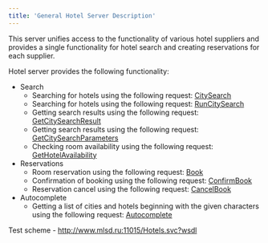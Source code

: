```yaml
---
title: 'General Hotel Server Description'
---
```


This server unifies access to the functionality of various hotel suppliers and provides a single functionality for hotel search and creating reservations for each supplier.

Hotel server provides the following functionality:

-   Search
    -   Searching for hotels using the following request: [CitySearch](/hotels/search_hotels/citysearch)
    -   Searching for hotels using the following request: [RunCitySearch](/hotels/search_hotels/runcitysearch)
    -   Getting search results using the following request: [GetCitySearchResult](/hotels/search_hotels/getcitysearchresult)
    -   Getting search results using the following request: [GetCitySearchParameters](/hotels/search_hotels/getcitysearchparameters)
    -   Checking room availability using the following request: [GetHotelAvailability](/hotels/search_hotels/gethotelavailability)
-   Reservations
    -   Room reservation using the following request: [Book](/hotels/book_hotels/bookhotels)
    -   Confirmation of booking using the following request: [ConfirmBook](/hotels/book_hotels/confirmbook)
    -   Reservation cancel using the following request: [CancelBook](/hotels/book_hotels/cancelbookhotels)
-   Autocomplete
    -  Getting a list of cities and hotels beginning with the given characters using the following request: [Autocomplete](/hotels/autocompletehotels)

Test scheme - http://www.mlsd.ru:11015/Hotels.svc?wsdl